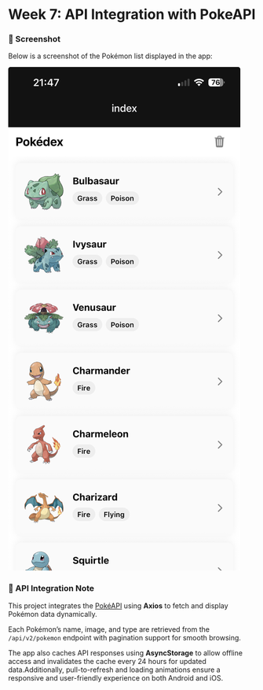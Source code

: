 # Week 7: API Integration with PokeAPI

### 📸 Screenshot

Below is a screenshot of the Pokémon list displayed in the app:

![Pokémon List Screenshot](assets/pokemon-list.png)

### 🧩 API Integration Note

This project integrates the [PokéAPI](https://pokeapi.co/) using **Axios** to fetch and display Pokémon data dynamically.

Each Pokémon’s name, image, and type are retrieved from the `/api/v2/pokemon` endpoint with pagination support for smooth browsing.

The app also caches API responses using **AsyncStorage** to allow offline access and invalidates the cache every 24 hours for updated data.Additionally, pull-to-refresh and loading animations ensure a responsive and user-friendly experience on both Android and iOS.
